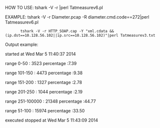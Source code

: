  HOW TO USE: tshark -V -r <file name>|perl Tatmeasurev6.pl
 
 EXAMPLE:  tshark -V -r Diameter.pcap -R diameter.cmd.code==272|perl Tatmeasurev6.pl 
           
           tshark -V -r HTTP_SOAP.cap -Y "xml.cdata && (ip.dst==10.128.56.102||ip.src==10.128.56.102)"|perl Tatmeasurev3.txt


Output example:

  started  at Wed Mar  5 11:40:37 2014
  
range 0-50 : 3523  percentage :7.39

range 101-150 : 4473  percentage :9.38

range 151-200 : 1327  percentage :2.78

range 201-250 : 1044  percentage :2.19

range 251-100000 : 21348  percentage :44.77

range 51-100 : 15974  percentage :33.50

executed stopped at Wed Mar  5 11:43:09 2014

